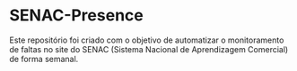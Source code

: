 # SENAC-Presence

Este repositório foi criado com o objetivo de automatizar o monitoramento de faltas no site do SENAC (Sistema Nacional de Aprendizagem Comercial) de forma semanal.